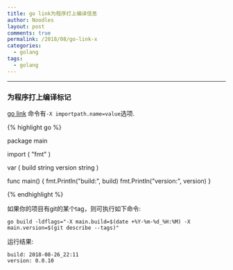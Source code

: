 ```yaml
---
title: go link为程序打上编译信息
author: Noodles
layout: post
comments: true
permalink: /2018/08/go-link-x
categories:
  - golang
tags:
  - golang
---
```


<!--more-->

 ---------------------------------------------------

### 为程序打上编译标记

[go link]("https://golang.org/cmd/link") 命令有`-X importpath.name=value`选项. 

{% highlight go %}

package main

import (
    "fmt"
)

var (
    build string
    version string
)

func main() {
    fmt.Println("build:", build)
    fmt.Println("version:", version)
}

{% endhighlight %}

如果你的项目有git的某个tag，则可执行如下命令:

    go build -ldflags="-X main.build=$(date +%Y-%m-%d_%H:%M) -X main.version=$(git describe --tags)"

运行结果:

    build: 2018-08-26_22:11
    version: 0.0.10

